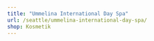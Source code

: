 ```yaml
---
title: "Ummelina International Day Spa"
url: /seattle/ummelina-international-day-spa/
shop: Kosmetik
---
```

